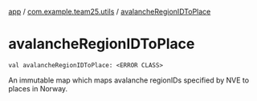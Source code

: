 [app](../index.md) / [com.example.team25.utils](index.md) / [avalancheRegionIDToPlace](./avalanche-region-i-d-to-place.md)

# avalancheRegionIDToPlace

`val avalancheRegionIDToPlace: <ERROR CLASS>`

An immutable map which maps avalanche regionIDs specified by NVE to places in Norway.

